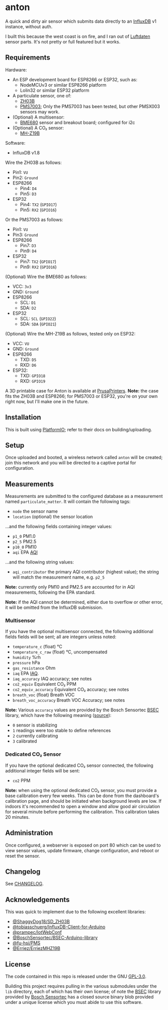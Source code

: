 # anton

A quick and dirty air sensor which submits data directly to an [InfluxDB][]
v1 instance, without auth.

I built this because the west coast is on fire, and I ran out of [Luftdaten][]
sensor parts. It's not pretty or full featured but it works.

[InfluxDB]: https://docs.influxdata.com/influxdb/v1.8/
[Luftdaten]: https://sensor.community/

## Requirements

Hardware:

* An ESP development board for ESP8266 or ESP32, such as:
  * NodeMCUv3 or similar ESP8266 platform
  * Lolin32 or similar ESP32 platform
* A particulate sensor, one of:
  * [ZH03B][]
  * [PMS7003][]; Only the PMS7003 has been tested, but other PMSX003 sensors may
    work.
* (Optional) A multisensor:
  * [BME680][] sensor and breakout board; configured for i2c
* (Optional) A CO₂ sensor:
  * [MH-Z19B][]

[ZH03B]: https://www.winsen-sensor.com/sensors/dust-sensor/zh3b.html
[PMS7003]: http://www.plantower.com/en/content/?110.html
[BME680]: https://www.bosch-sensortec.com/products/environmental-sensors/gas-sensors-bme680/
[MH-Z19B]: https://www.winsen-sensor.com/sensors/co2-sensor/mh-z19b.html

Software:

* InfluxDB v1.8

Wire the ZH03B as follows:

* Pin1: `VU`
* Pin2: `Ground`
* ESP8266
  * Pin4: `D4`
  * Pin5: `D3`
* ESP32
  * Pin4: `TX2` (`GPIO17`)
  * Pin5: `RX2` (`GPIO16`)

Or the PMS7003 as follows:

* Pin1: `VU`
* Pin3: `Ground`
* ESP8266
  * Pin7: `D3`
  * Pin9: `D4`
* ESP32
  * Pin7: `TX2` (`GPIO17`)
  * Pin9: `RX2` (`GPIO16`)

(Optional) Wire the BME680 as follows:

* VCC: `3v3`
* GND: `Ground`
* ESP8266
  * SCL: `D1`
  * SDA: `D2`
* ESP32
  * SCL: `SCL` (`GPIO22`)
  * SDA: `SDA` (`GPIO21`)

(Optional) Wire the MH-Z19B as follows, tested only on ESP32:

* VCC: `VU`
* GND: `Ground`
* ESP8266
  * TXD: `D5`
  * RXD: `D6`
* ESP32:
  * TXD: `GPIO18`
  * RXD: `GPIO19`

A 3D printable case for Anton is available at [PrusaPrinters][]. **Note:** the
case fits the ZH03B and ESP8266; for PMS7003 or ESP32, you're on your own right
now, but I'll make one in the future.

[PrusaPrinters]: https://www.prusaprinters.org/prints/40746-case-for-anton-air-quality-influxdb

## Installation

This is built using [PlatformIO][]; refer to their docs on building/uploading.

[PlatformIO]: https://platformio.org/

## Setup

Once uploaded and booted, a wireless network called `anton` will be
created; join this network and you will be directed to a captive portal for
configuration.

## Measurements

Measurements are submitted to the configured database as a measurement named
`particulate_matter`. It will contain the following tags:

* `node` the sensor name
* `location` (optional) the sensor location

…and the following fields containing integer values:

* `p1_0` PM1.0
* `p2_5` PM2.5
* `p10_0` PM10
* `aqi` EPA [AQI][]

[AQI]: https://www.airnow.gov/aqi/aqi-basics/

…and the following string values:

* `aqi_contributor` the primary AQI contributor (highest value); the string will
  match the measurement name, e.g. `p2_5`

**Note:** currently only PM10 and PM2.5 are accounted for in AQI measurements,
following the EPA standard.

**Note:** if the AQI cannot be determined, either due to overflow or other
error, it will be omitted from the InfluxDB submission.

### Multisensor

If you have the optional multisensor connected, the following additional fields
fields will be sent; all are integers unless noted:

* `temperature_c` (float) °C
* `temperature_c_raw` (float) °C, uncompensated
* `humidity` %rh
* `pressure` hPa
* `gas_resistance` Ohm
* `iaq` EPA [IAQ][].
* `iaq_accuracy` IAQ accuracy; see notes
* `co2_equiv` Equivalent CO₂ PPM
* `co2_equiv_accuracy` Equivalent CO₂ accuracy; see notes
* `breath_voc` (float) Breath VOC
* `breath_voc_accuracy` Breath VOC Accuracy; see notes

[IAQ]: https://www.epa.gov/indoor-air-quality-iaq/introduction-indoor-air-quality

**Note:** Various `accuracy` values are provided by the Bosch Sensortec
[BSEC][bsec] library, which have the following meaning ([source][bsec-src]):

* `0` sensor is stabilizing
* `1` readings were too stable to define references
* `2` currently calibrating
* `3` calibrated

[bsec-src]: https://community.bosch-sensortec.com/t5/Question-and-answers/What-does-the-IAQ-accuracy-mean-in-BSEC/qaq-p/5935

### Dedicated CO₂ Sensor

If you have the optional dedicated CO₂ sensor connected, the following
additional integer fields will be sent:

* `co2` PPM

**Note:** when using the optional dedicated CO₂ sensor, you must provide a base
calibration every few weeks. This can be done from the dashboard's calibration
page, and should be initiated when background levels are low. If indoors it's
recommended to open a window and allow good air circulation for several minute
before performing the calibration. This calibration takes 20 minutes.

## Administration

Once configured, a webserver is exposed on port 80 which can be used to view
sensor values, update firmware, change configuration, and reboot or reset the
sensor.

## Changelog

See [CHANGELOG](./CHANGELOG.md).

## Acknowledgements

This was quick to implement due to the following excellent libraries:

* [@ShaggyDog18/SD_ZH03B](https://github.com/ShaggyDog18/SD_ZH03B)
* [@tobiasschuerg/InfluxDB-Client-for-Arduino](https://github.com/tobiasschuerg/InfluxDB-Client-for-Arduino)
* [@prampec/IotWebConf](https://github.com/prampec/IotWebConf)
* [@BoschSensortec/BSEC-Arduino-library][bsec]
* [@fu-hsi/PMS](https://github.com/fu-hsi/PMS)
* [@Erriez/ErriezMHZ19B](https://github.com/Erriez/ErriezMHZ19B)

## License

The code contained in this repo is released under the GNU [GPL-3.0](./LICENSE).

Building this project requires pulling in the various submodules under the `lib`
directory, each of which has their own license; of note the [BSEC][bsec] library
provided by [Bosch Sensortec][bosch] has a closed source binary blob provided
under a unique license which you must abide to use this software.

[bsec]: https://github.com/BoschSensortec/BSEC-Arduino-library
[bosch]: https://www.bosch-sensortec.com/software-tools/software/bsec/
